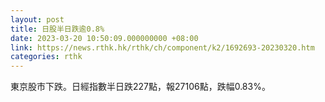 ```yaml
---
layout: post
title: 日股半日跌逾0.8%
date: 2023-03-20 10:50:09.000000000 +08:00
link: https://news.rthk.hk/rthk/ch/component/k2/1692693-20230320.htm
categories: rthk
---
```


東京股市下跌。日經指數半日跌227點，報27106點，跌幅0.83%。
